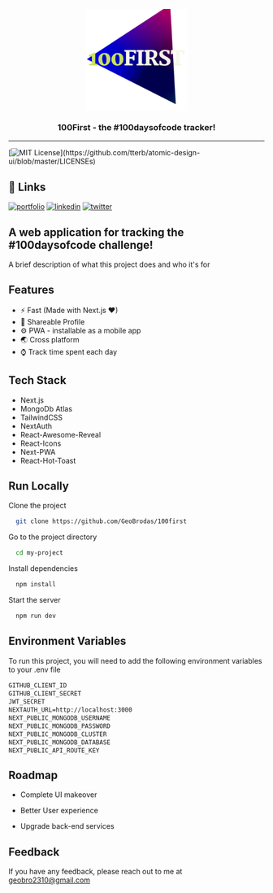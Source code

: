 <p align="center">
  <img src="/public/readme/logo.png" alt="logo" align="center" width="200" height="200" />
</p>

<h3 align="center"> 100First - the #100daysofcode tracker! </h3>

---

[![MIT License](https://img.shields.io/apm/l/atomic-design-ui.svg?)](https://github.com/tterb/atomic-design-ui/blob/master/LICENSEs)

## 🔗 Links

[![portfolio](https://img.shields.io/badge/my_portfolio-000?style=for-the-badge&logo=ko-fi&logoColor=white)](https://georgey.codes/)
[![linkedin](https://img.shields.io/badge/linkedin-0A66C2?style=for-the-badge&logo=linkedin&logoColor=white)](https://www.linkedin.com/in/georgeyvb)
[![twitter](https://img.shields.io/badge/discord-1DA1F2?style=for-the-badge&logo=discord&logoColor=white)](https://discord.gg/qr6mDan55G)

## A web application for tracking the #100daysofcode challenge!

A brief description of what this project does and who it's for

## Features

- ⚡ Fast (Made with Next.js ❤)
- 🔗 Shareable Profile
- ⚙ PWA - installable as a mobile app
- 🌏 Cross platform
- ⌚ Track time spent each day

## Tech Stack

- Next.js
- MongoDb Atlas
- TailwindCSS
- NextAuth
- React-Awesome-Reveal
- React-Icons
- Next-PWA
- React-Hot-Toast

## Run Locally

Clone the project

```bash
  git clone https://github.com/GeoBrodas/100first
```

Go to the project directory

```bash
  cd my-project
```

Install dependencies

```bash
  npm install
```

Start the server

```bash
  npm run dev
```

## Environment Variables

To run this project, you will need to add the following environment variables to your .env file

```.env
GITHUB_CLIENT_ID
GITHUB_CLIENT_SECRET
JWT_SECRET
NEXTAUTH_URL=http://localhost:3000
NEXT_PUBLIC_MONGODB_USERNAME
NEXT_PUBLIC_MONGODB_PASSWORD
NEXT_PUBLIC_MONGODB_CLUSTER
NEXT_PUBLIC_MONGODB_DATABASE
NEXT_PUBLIC_API_ROUTE_KEY
```

## Roadmap

- Complete UI makeover

- Better User experience

- Upgrade back-end services

## Feedback

If you have any feedback, please reach out to me at geobro2310@gmail.com
